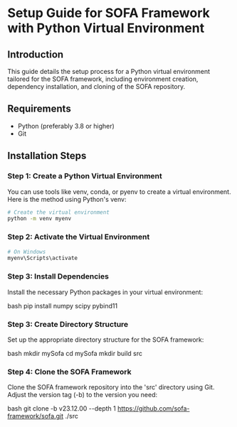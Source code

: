 # Setup Guide for SOFA Framework with Python Virtual Environment

## Introduction
This guide details the setup process for a Python virtual environment tailored for the SOFA framework, including environment creation, dependency installation, and cloning of the SOFA repository.

## Requirements
- Python (preferably 3.8 or higher)
- Git

## Installation Steps

### Step 1: Create a Python Virtual Environment

You can use tools like venv, conda, or pyenv to create a virtual environment. Here is the method using Python's venv:

```bash
# Create the virtual environment
python -m venv myenv
```

### Step 2: Activate the Virtual Environment
```bash
# On Windows
myenv\Scripts\activate
```

### Step 3: Install Dependencies

Install the necessary Python packages in your virtual environment:

bash
pip install numpy scipy pybind11


### Step 3: Create Directory Structure

Set up the appropriate directory structure for the SOFA framework:

bash
mkdir mySofa
cd mySofa
mkdir build src


### Step 4: Clone the SOFA Framework

Clone the SOFA framework repository into the 'src' directory using Git. Adjust the version tag (-b) to the version you need:

bash
git clone -b v23.12.00 --depth 1 https://github.com/sofa-framework/sofa.git ./src
